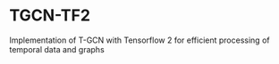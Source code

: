 # TGCN-TF2
Implementation of T-GCN with Tensorflow 2 for efficient processing of temporal data and graphs
